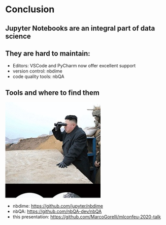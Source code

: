# Conclusion

## Jupyter Notebooks are an integral part of data science

## They are hard to maintain:

- Editors: VSCode and PyCharm now offer excellent support
- version control: nbdime
- code quality tools: nbQA

## Tools and where to find them

![where](assets/binoculars.jpg)

- nbdime: https://github.com/jupyter/nbdime
- nbQA: https://github.com/nbQA-dev/nbQA
- this presentation: https://github.com/MarcoGorelli/mlconfeu-2020-talk


